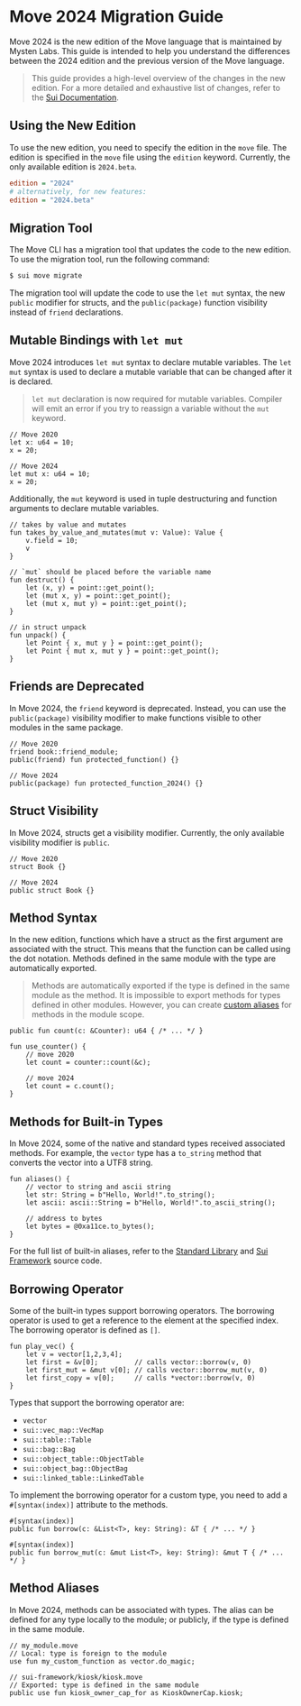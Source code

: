 # Move 2024 Migration Guide

Move 2024 is the new edition of the Move language that is maintained by Mysten Labs. This guide is
intended to help you understand the differences between the 2024 edition and the previous version of
the Move language.

> This guide provides a high-level overview of the changes in the new edition. For a more detailed
> and exhaustive list of changes, refer to the
> [Sui Documentation](https://docs.sui.io/guides/developer/advanced/move-2024-migration).

## Using the New Edition

To use the new edition, you need to specify the edition in the `move` file. The edition is specified
in the `move` file using the `edition` keyword. Currently, the only available edition is
`2024.beta`.

```ini
edition = "2024"
# alternatively, for new features:
edition = "2024.beta"
```

## Migration Tool

The Move CLI has a migration tool that updates the code to the new edition. To use the migration
tool, run the following command:

```bash
$ sui move migrate
```

The migration tool will update the code to use the `let mut` syntax, the new `public` modifier for
structs, and the `public(package)` function visibility instead of `friend` declarations.

## Mutable Bindings with `let mut`

Move 2024 introduces `let mut` syntax to declare mutable variables. The `let mut` syntax is used to
declare a mutable variable that can be changed after it is declared.

> `let mut` declaration is now required for mutable variables. Compiler will emit an error if you
> try to reassign a variable without the `mut` keyword.

```move
// Move 2020
let x: u64 = 10;
x = 20;

// Move 2024
let mut x: u64 = 10;
x = 20;
```

Additionally, the `mut` keyword is used in tuple destructuring and function arguments to declare
mutable variables.

```move
// takes by value and mutates
fun takes_by_value_and_mutates(mut v: Value): Value {
    v.field = 10;
    v
}

// `mut` should be placed before the variable name
fun destruct() {
    let (x, y) = point::get_point();
    let (mut x, y) = point::get_point();
    let (mut x, mut y) = point::get_point();
}

// in struct unpack
fun unpack() {
    let Point { x, mut y } = point::get_point();
    let Point { mut x, mut y } = point::get_point();
}
```

## Friends are Deprecated

In Move 2024, the `friend` keyword is deprecated. Instead, you can use the `public(package)`
visibility modifier to make functions visible to other modules in the same package.

```move
// Move 2020
friend book::friend_module;
public(friend) fun protected_function() {}

// Move 2024
public(package) fun protected_function_2024() {}
```

## Struct Visibility

In Move 2024, structs get a visibility modifier. Currently, the only available visibility modifier
is `public`.

```move
// Move 2020
struct Book {}

// Move 2024
public struct Book {}
```

## Method Syntax

In the new edition, functions which have a struct as the first argument are associated with the
struct. This means that the function can be called using the dot notation. Methods defined in the
same module with the type are automatically exported.

> Methods are automatically exported if the type is defined in the same module as the method. It is
> impossible to export methods for types defined in other modules. However, you can create
> [custom aliases](#method-aliases) for methods in the module scope.

```move
public fun count(c: &Counter): u64 { /* ... */ }

fun use_counter() {
    // move 2020
    let count = counter::count(&c);

    // move 2024
    let count = c.count();
}
```

## Methods for Built-in Types

In Move 2024, some of the native and standard types received associated methods. For example, the
`vector` type has a `to_string` method that converts the vector into a UTF8 string.

```move
fun aliases() {
    // vector to string and ascii string
    let str: String = b"Hello, World!".to_string();
    let ascii: ascii::String = b"Hello, World!".to_ascii_string();

    // address to bytes
    let bytes = @0xa11ce.to_bytes();
}
```

For the full list of built-in aliases, refer to the
[Standard Library](./../move-basics/standard-library#source-code) and
[Sui Framework](./../programmability/sui-framework#source-code) source code.

## Borrowing Operator

Some of the built-in types support borrowing operators. The borrowing operator is used to get a
reference to the element at the specified index. The borrowing operator is defined as `[]`.

```move
fun play_vec() {
    let v = vector[1,2,3,4];
    let first = &v[0];         // calls vector::borrow(v, 0)
    let first_mut = &mut v[0]; // calls vector::borrow_mut(v, 0)
    let first_copy = v[0];     // calls *vector::borrow(v, 0)
}
```

Types that support the borrowing operator are:

- `vector`
- `sui::vec_map::VecMap`
- `sui::table::Table`
- `sui::bag::Bag`
- `sui::object_table::ObjectTable`
- `sui::object_bag::ObjectBag`
- `sui::linked_table::LinkedTable`

To implement the borrowing operator for a custom type, you need to add a `#[syntax(index)]`
attribute to the methods.

```move
#[syntax(index)]
public fun borrow(c: &List<T>, key: String): &T { /* ... */ }

#[syntax(index)]
public fun borrow_mut(c: &mut List<T>, key: String): &mut T { /* ... */ }
```

## Method Aliases

In Move 2024, methods can be associated with types. The alias can be defined for any type locally to
the module; or publicly, if the type is defined in the same module.

```move
// my_module.move
// Local: type is foreign to the module
use fun my_custom_function as vector.do_magic;

// sui-framework/kiosk/kiosk.move
// Exported: type is defined in the same module
public use fun kiosk_owner_cap_for as KioskOwnerCap.kiosk;
```

<!-- ## Macros

Macros are introduced in Move 2024. And `assert!` is no longer a built-in function - Instead, it's a macro.

```move
// can be called as for!(0, 10, |i| call(i));
macro fun for($start: u64, $stop: u64, $body: |u64|) {
    let mut i = $start;
    let stop = $stop;
    while (i < stop) {
        $body(i);
        i = i + 1
    }
}
```
 -->
